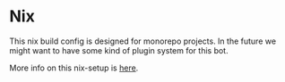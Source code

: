 # Nix

This nix build config is designed for monorepo projects.
In the future we might want to have some kind of plugin system
for this bot.

More info on this nix-setup is [here](https://github.com/fghibellini/nix-haskell-monorepo).
